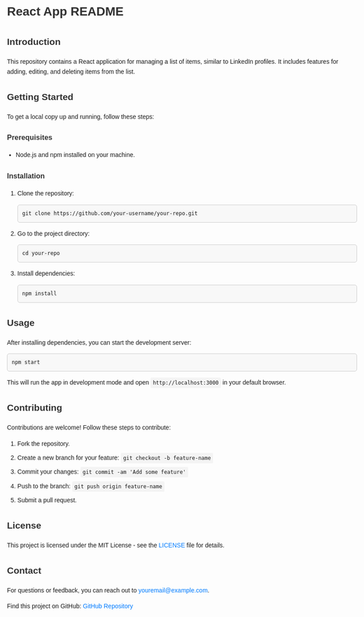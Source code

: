 <!DOCTYPE html>
<html lang="en">
<head>
  <meta charset="UTF-8">
  <meta name="viewport" content="width=device-width, initial-scale=1.0">
  <title>React App README</title>
  <style>
    body {
      font-family: Arial, sans-serif;
      line-height: 1.6;
      max-width: 800px;
      margin: 0 auto;
      padding: 20px;
    }
    h1, h2, h3 {
      color: #333;
    }
    code {
      background-color: #f4f4f4;
      padding: 5px;
      border-radius: 3px;
    }
    pre {
      background-color: #f8f8f8;
      padding: 10px;
      border: 1px solid #ccc;
      border-radius: 5px;
    }
    ul {
      list-style-type: disc;
      padding-left: 20px;
    }
    li {
      margin-bottom: 10px;
    }
    a {
      color: #007bff;
      text-decoration: none;
    }
    a:hover {
      text-decoration: underline;
    }
  </style>
</head>
<body>
  <h1>React App README</h1>
  
  <h2>Introduction</h2>
  <p>This repository contains a React application for managing a list of items, similar to LinkedIn profiles. It includes features for adding, editing, and deleting items from the list.</p>
  
  <h2>Getting Started</h2>
  <p>To get a local copy up and running, follow these steps:</p>
  
  <h3>Prerequisites</h3>
  <ul>
    <li>Node.js and npm installed on your machine.</li>
  </ul>
  
  <h3>Installation</h3>
  <ol>
    <li>Clone the repository:</li>
    <pre><code>git clone https://github.com/your-username/your-repo.git</code></pre>
    <li>Go to the project directory:</li>
    <pre><code>cd your-repo</code></pre>
    <li>Install dependencies:</li>
    <pre><code>npm install</code></pre>
  </ol>
  
  <h2>Usage</h2>
  <p>After installing dependencies, you can start the development server:</p>
  <pre><code>npm start</code></pre>
  <p>This will run the app in development mode and open <code>http://localhost:3000</code> in your default browser.</p>
  
  <h2>Contributing</h2>
  <p>Contributions are welcome! Follow these steps to contribute:</p>
  <ol>
    <li>Fork the repository.</li>
    <li>Create a new branch for your feature: <code>git checkout -b feature-name</code></li>
    <li>Commit your changes: <code>git commit -am 'Add some feature'</code></li>
    <li>Push to the branch: <code>git push origin feature-name</code></li>
    <li>Submit a pull request.</li>
  </ol>
  
  <h2>License</h2>
  <p>This project is licensed under the MIT License - see the <a href="LICENSE">LICENSE</a> file for details.</p>
  
  <h2>Contact</h2>
  <p>For questions or feedback, you can reach out to <a href="mailto:youremail@example.com">youremail@example.com</a>.</p>
  
  <p>Find this project on GitHub: <a href="https://github.com/your-username/your-repo">GitHub Repository</a></p>
</body>
</html>
